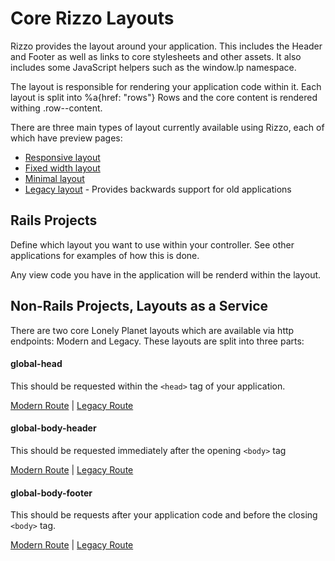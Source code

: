 # Core Rizzo Layouts

Rizzo provides the layout around your application. This includes the Header and Footer as well as links to core stylesheets and other assets. It also includes some JavaScript helpers such as the window.lp namespace.

The layout is responsible for rendering your application code within it. Each layout is split into
%a{href: "rows"} Rows
and the core content is rendered withing .row--content.

There are three main types of layout currently available using Rizzo, each of which have preview pages:

- [Responsive layout](/layouts/responsive)
- [Fixed width layout](/layouts/core)
- [Minimal layout](/layouts/minimal)
- [Legacy layout](/layouts/legacy) - Provides backwards support for old applications

## Rails Projects

Define which layout you want to use within your controller. See other applications for examples of how this is done. 

Any view code you have in the application will be renderd within the layout.


## Non-Rails Projects, Layouts as a Service

There are two core Lonely Planet layouts which are available via http endpoints: Modern and Legacy. These layouts are split into three parts: 

#### global-head

This should be requested within the `<head>` tag of your application.

[Modern Route](/modern/head) | [Legacy Route](/global-head)

#### global-body-header

This should be requested immediately after the opening `<body>` tag

[Modern Route](/modern/body-header) | [Legacy Route](/global-body-header)

#### global-body-footer

This should be requests after your application code and before the closing `<body>` tag.

[Modern Route](/modern/body-footer) | [Legacy Route](/global-body-footer)
